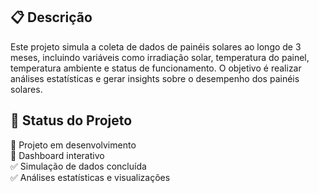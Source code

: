 
## 📋 Descrição

Este projeto simula a coleta de dados de painéis solares ao longo de 3 meses, incluindo variáveis como irradiação solar, temperatura do painel, temperatura ambiente e status de funcionamento. O objetivo é realizar análises estatísticas e gerar insights sobre o desempenho dos painéis solares.

## 🚀 Status do Projeto

🚧 Projeto em desenvolvimento <br>
🚧 Dashboard interativo <br>
✅ Simulação de dados concluída <br>
✅ Análises estatísticas e visualizações
